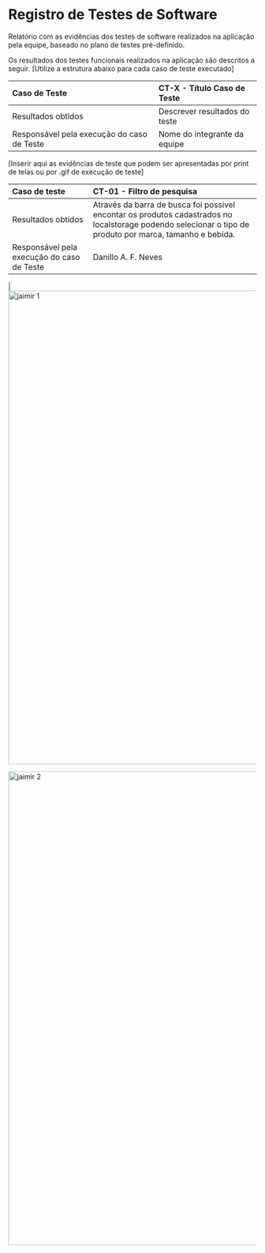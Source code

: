 # Registro de Testes de Software

Relatório com as evidências dos testes de software realizados na aplicação pela equipe, baseado no plano de testes pré-definido.

Os resultados dos testes funcionais realizados na aplicação são descritos a seguir. [Utilize a estrutura abaixo para cada caso de teste executado]

|Caso de Teste    | CT-X - Título Caso de Teste |
|:---|:---|
| Resultados obtidos | Descrever resultados do teste  |
| Responsável pela execução do caso de Teste | Nome do integrante da equipe |

[Inserir aqui as evidências de teste que podem ser apresentadas por print de telas ou por .gif de execução de teste]

|Caso de teste    | CT-01 - Filtro de pesquisa |
|:---|:---|
| Resultados obtidos | Através da barra de busca foi possível encontar os produtos cadastrados no localstorage podendo selecionar o tipo de produto por marca, tamanho e bebida. 
| Responsável pela execução do caso de Teste | Danillo A. F. Neves 

 |<img width="959" alt="jaimir 1" src="https://github.com/ICEI-PUC-Minas-PMV-ADS/pmv-ads-2024-1-e1-proj-web-t3-beveragesentry/assets/164421407/2bbccab4-73f9-478d-8592-8af03c391fcb">

 
<img width="959" alt="jaimir 2" src="https://github.com/ICEI-PUC-Minas-PMV-ADS/pmv-ads-2024-1-e1-proj-web-t3-beveragesentry/assets/164421407/7b1c4e08-b82f-4933-8c90-4e4d14efddcc">
